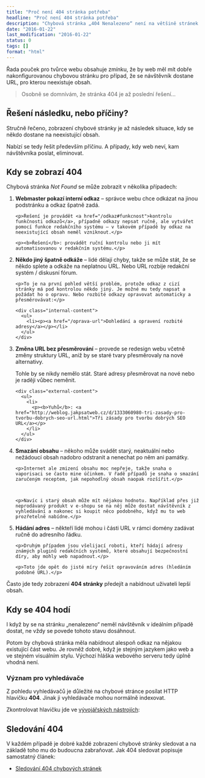 ```yaml
---
title: "Proč není 404 stránka potřeba"
headline: "Proč není 404 stránka potřeba"
description: "Chybová stránka „404 Nenalezeno“ není na většině stránek potřeba. Proč?"
date: "2016-01-22"
last_modification: "2016-01-22"
status: 0
tags: []
format: "html"
---
```


<p>Řada pouček pro tvůrce webu obsahuje zmínku, že by web měl mít dobře nakonfigurovanou chybovou stránku pro případ, že se návštěvník dostane URL, pro kterou neexistuje obsah.</p>

<blockquote>
  <p>Osobně se domnívám, že stránka 404 je až poslední řešení…</p>
</blockquote>








<h2 id="pricina-nasledek">Řešení následku, nebo příčiny?</h2>

<p>Stručně řečeno, zobrazení chybové stránky je až následek situace, kdy se někdo dostane na neexistující obsah.</p>

<p>Nabízí se tedy řešit především příčinu. A případy, kdy web neví, kam návštěvníka poslat, eliminovat.</p>






<h2 id="kdy">Kdy se zobrazí 404</h2>

<p>Chybová stránka <i>Not Found</i> se může zobrazit v několika případech:</p>


<ol>
  <li>
    <p><b>Webmaster pokazí interní odkaz</b> – správce webu chce odkázat na jinou podstránku a odkaz špatně zadá.</p>
    
    <p>Řešení je provádět <a href="/odkaz#funkcnost">kontrolu funkčnosti odkazů</a>, případně odkazy nepsat ručně, ale vytvářet pomocí funkce redakčního systému – v takovém případě by odkaz na neexistující obsah neměl vzniknout.</p>
    
    <p><b>Řešení</b>: provádět ruční kontrolu nebo ji mít automatisovanou v redakčním systému.</p>
  </li>  
  <li>
    <p><b>Někdo jiný špatně odkáže</b> – lidé dělají chyby, takže se může stát, že se někdo splete a odkáže na neplatnou URL. Nebo URL rozbije redakční systém / diskusní fórum.</p>
    
    <p>To je na první pohled větší problém, protože odkaz z cizí stránky má pod kontrolou někdo jiný. Je možné mu tedy napsat a požádat ho o opravu. Nebo rozbité odkazy opravovat automaticky a přesměrovávat:</p>
    
    <div class="internal-content">
      <ul>
        <li><p><a href="/oprava-url">Dohledání a opravení rozbité adresy</a></p></li>
      </ul>
    </div>
  </li>
  <li>
    <p><b>Změna URL bez přesměrování</b> – provede se redesign webu včetně změny struktury URL, aniž by se staré tvary přesměrovaly na nové alternativy.</p>
    <p>Tohle by se nikdy nemělo stát. Staré adresy přesměrovat na nové nebo je raději vůbec neměnit. </p>
    
    <div class="external-content">
      <ul>
        <li>
          <p><b>Yuhů</b>: <a href="http://weblog.jakpsatweb.cz/d/1333060980-tri-zasady-pro-tvorbu-dobrych-seo-url.html">Tři zásady pro tvorbu dobrých SEO URL</a></p>
        </li>
      </ul>
    </div>
  </li>
  <li>
    <p><b>Smazání obsahu</b> – někoho může svádět starý, neaktuální nebo nežádoucí obsah nadobro odstranit a nenechat po něm ani památky.</p>
    
    
    <p>Internet ale zmizení obsahu moc nepřeje, takže snaha o vaporisaci se často mine účinkem. V řadě případů je snaha o smazání zaručeným receptem, jak nepohodlný obsah naopak rozšířit.</p>
    
        
    
    <p>Navíc i starý obsah může mít nějakou hodnotu. Například přes již neprodávaný produkt v e-shopu se na něj může dostat návštěvník z vyhledávání a nakonec si koupit něco podobného, když mu to web prozřetelně nabídne.</p>
  </li>
  
  <li>
    <p><b>Hádání adres</b> – někteří lidé mohou i části URL v rámci domény zadávat ručně do adresního řádku.</p>
    
    <p>Druhým případem jsou všelijací roboti, kteří hádají adresy známých pluginů redakčních systémů, které obsahují bezpečnostní díry, aby mohly web napadnout.</p>
    
    <p>Toto jde opět do jisté míry řešit opravováním adres (hledáním podobné URL).</p>
  </li>
</ol>

<p>Často jde tedy zobrazení <b>404 stránky</b> předejít a nabídnout uživateli lepší obsah.</p>


<h2 id="potreba">Kdy se 404 hodí</h2>

<p>I když by se na stránku „nenalezeno“ neměl návštěvník v ideálním případě dostat, ne vždy se povede tohoto stavu dosáhnout.</p>

<p>Potom by chybová stránka měla nabídnout alespoň odkaz na nějakou existující část webu. Je rovněž dobré, když je stejným jazykem jako web a ve stejném visuálním stylu. Výchozí hláška webového serveru tedy úplně vhodná není.</p>



<h3 id="seo">Význam pro vyhledávače</h3>

<p>Z pohledu vyhledávačů je důležité na chybové stránce posílat HTTP hlavičku <b>404</b>. Jinak ji vyhledávače mohou normálně indexovat.</p>

<p>Zkontrolovat hlavičku jde ve <a href="/vyvojarske-nastroje">vývojářských nástrojích</a>:</p>


<h2 id="sledovani">Sledování 404</h2>

<p>V každém případě je dobré každé zobrazení chybové stránky sledovat a na základě toho mu do budoucna zabraňovat. Jak 404 sledovat popisuje samostatný článek:</p>

<div class="internal-content">
  <ul>
    <li><a href="/sledovani-404">Sledování 404 chybových stránek</a></li>
  </ul>
</div>